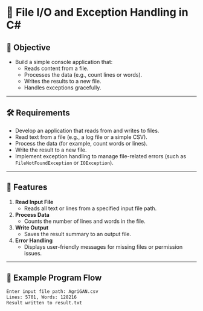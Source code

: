 # 📄 File I/O and Exception Handling in C#

## 🎯 Objective

- Build a simple console application that:
  - Reads content from a file.
  - Processes the data (e.g., count lines or words).
  - Writes the results to a new file.
  - Handles exceptions gracefully.

---

## 🛠️ Requirements

- Develop an application that reads from and writes to files.
- Read text from a file (e.g., a log file or a simple CSV).
- Process the data (for example, count words or lines).
- Write the result to a new file.
- Implement exception handling to manage file-related errors (such as `FileNotFoundException` or `IOException`).

---

## 📂 Features

1. **Read Input File**
   - Reads all text or lines from a specified input file path.
2. **Process Data**
   - Counts the number of lines and words in the file.
3. **Write Output**
   - Saves the result summary to an output file.
4. **Error Handling**
   - Displays user-friendly messages for missing files or permission issues.

---

## 🧪 Example Program Flow

```txt
Enter input file path: AgriGAN.csv
Lines: 5701, Words: 128216
Result written to result.txt

